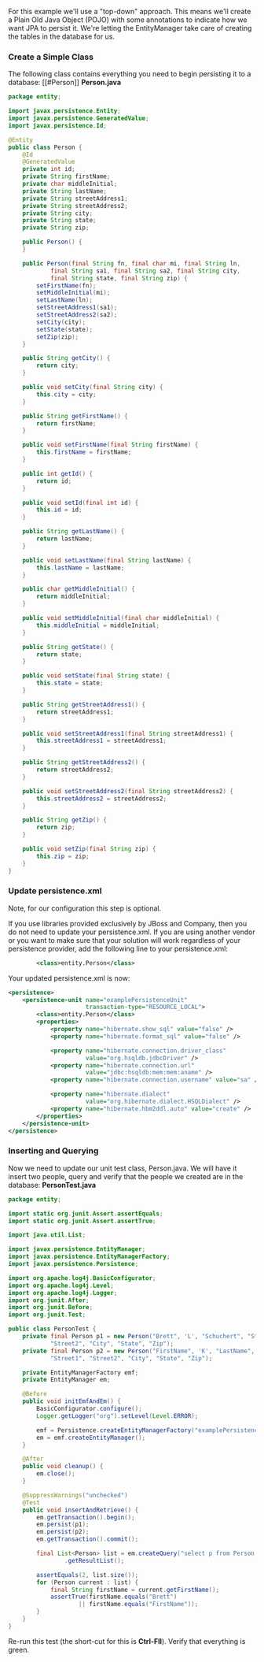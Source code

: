 For this example we'll use a "top-down" approach. This means we'll create a Plain Old Java Object (POJO) with some annotations to indicate how we want JPA to persist it. We're letting the EntityManager take care of creating the tables in the database for us.

### Create a Simple Class

The following class contains everything you need to begin persisting it to a database:
[[#Person]]
**Person.java**
```java
package entity;

import javax.persistence.Entity;
import javax.persistence.GeneratedValue;
import javax.persistence.Id;

@Entity
public class Person {
    @Id
    @GeneratedValue
    private int id;
    private String firstName;
    private char middleInitial;
    private String lastName;
    private String streetAddress1;
    private String streetAddress2;
    private String city;
    private String state;
    private String zip;

    public Person() {
    }

    public Person(final String fn, final char mi, final String ln,
            final String sa1, final String sa2, final String city,
            final String state, final String zip) {
        setFirstName(fn);
        setMiddleInitial(mi);
        setLastName(ln);
        setStreetAddress1(sa1);
        setStreetAddress2(sa2);
        setCity(city);
        setState(state);
        setZip(zip);
    }

    public String getCity() {
        return city;
    }

    public void setCity(final String city) {
        this.city = city;
    }

    public String getFirstName() {
        return firstName;
    }

    public void setFirstName(final String firstName) {
        this.firstName = firstName;
    }

    public int getId() {
        return id;
    }

    public void setId(final int id) {
        this.id = id;
    }

    public String getLastName() {
        return lastName;
    }

    public void setLastName(final String lastName) {
        this.lastName = lastName;
    }

    public char getMiddleInitial() {
        return middleInitial;
    }

    public void setMiddleInitial(final char middleInitial) {
        this.middleInitial = middleInitial;
    }

    public String getState() {
        return state;
    }

    public void setState(final String state) {
        this.state = state;
    }

    public String getStreetAddress1() {
        return streetAddress1;
    }

    public void setStreetAddress1(final String streetAddress1) {
        this.streetAddress1 = streetAddress1;
    }

    public String getStreetAddress2() {
        return streetAddress2;
    }

    public void setStreetAddress2(final String streetAddress2) {
        this.streetAddress2 = streetAddress2;
    }

    public String getZip() {
        return zip;
    }

    public void setZip(final String zip) {
        this.zip = zip;
    }
}
```
### Update persistence.xml
Note, for our configuration this step is optional.

If you use libraries provided exclusively by JBoss and Company, then you do not need to update your persistence.xml. If you are using another vendor or you want to make sure that your solution will work regardless of your persistence provider, add the following line to your persistence.xml:
```xml
        <class>entity.Person</class>
```

Your updated persistence.xml is now:
```xml
<persistence>
    <persistence-unit name="examplePersistenceUnit" 
                      transaction-type="RESOURCE_LOCAL">
        <class>entity.Person</class>
        <properties>
            <property name="hibernate.show_sql" value="false" />
            <property name="hibernate.format_sql" value="false" />

            <property name="hibernate.connection.driver_class" 
                      value="org.hsqldb.jdbcDriver" />
            <property name="hibernate.connection.url" 
                      value="jdbc:hsqldb:mem:mem:aname" />
            <property name="hibernate.connection.username" value="sa" />

            <property name="hibernate.dialect" 
                      value="org.hibernate.dialect.HSQLDialect" />
            <property name="hibernate.hbm2ddl.auto" value="create" />
        </properties>
    </persistence-unit>
</persistence>
```

### Inserting and Querying
Now we need to update our unit test class, Person.java. We will have it insert two people, query and verify that the people we created are in the database:
**PersonTest.java**
```java
package entity;

import static org.junit.Assert.assertEquals;
import static org.junit.Assert.assertTrue;

import java.util.List;

import javax.persistence.EntityManager;
import javax.persistence.EntityManagerFactory;
import javax.persistence.Persistence;

import org.apache.log4j.BasicConfigurator;
import org.apache.log4j.Level;
import org.apache.log4j.Logger;
import org.junit.After;
import org.junit.Before;
import org.junit.Test;

public class PersonTest {
    private final Person p1 = new Person("Brett", 'L', "Schuchert", "Street1",
            "Street2", "City", "State", "Zip");
    private final Person p2 = new Person("FirstName", 'K', "LastName",
            "Street1", "Street2", "City", "State", "Zip");

    private EntityManagerFactory emf;
    private EntityManager em;

    @Before
    public void initEmfAndEm() {
        BasicConfigurator.configure();
        Logger.getLogger("org").setLevel(Level.ERROR);

        emf = Persistence.createEntityManagerFactory("examplePersistenceUnit");
        em = emf.createEntityManager();
    }

    @After
    public void cleanup() {
        em.close();
    }

    @SuppressWarnings("unchecked")
    @Test
    public void insertAndRetrieve() {
        em.getTransaction().begin();
        em.persist(p1);
        em.persist(p2);
        em.getTransaction().commit();

        final List<Person> list = em.createQuery("select p from Person p")
                .getResultList();

        assertEquals(2, list.size());
        for (Person current : list) {
            final String firstName = current.getFirstName();
            assertTrue(firstName.equals("Brett")
                    || firstName.equals("FirstName"));
        }
    }
}
```
Re-run this test (the short-cut for this is **Ctrl-Fll**). Verify that everything is green.